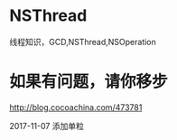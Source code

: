 # NSThread
线程知识，GCD,NSThread,NSOperation

# 如果有问题，请你移步
http://blog.cocoachina.com/473781

2017-11-07 添加单粒
